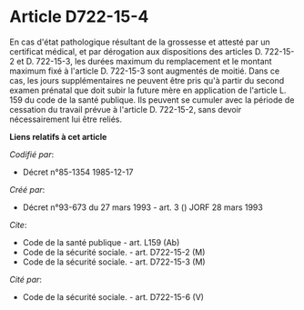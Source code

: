 # Article D722-15-4

En cas d'état pathologique résultant de la grossesse et attesté par un certificat médical, et par dérogation aux dispositions
des articles D. 722-15-2 et D. 722-15-3, les durées maximum du remplacement et le montant maximum fixé à l'article D.
722-15-3 sont augmentés de moitié. Dans ce cas, les jours supplémentaires ne peuvent être pris qu'à partir du second examen
prénatal que doit subir la future mère en application de l'article L. 159 du code de la santé publique. Ils peuvent se
cumuler avec la période de cessation du travail prévue à l'article D. 722-15-2, sans devoir nécessairement lui être reliés.

**Liens relatifs à cet article**

_Codifié par_:

  - Décret n°85-1354 1985-12-17

_Créé par_:

  - Décret n°93-673 du 27 mars 1993 - art. 3 () JORF 28 mars 1993

_Cite_:

  - Code de la santé publique - art. L159 (Ab)
  - Code de la sécurité sociale. - art. D722-15-2 (M)
  - Code de la sécurité sociale. - art. D722-15-3 (M)

_Cité par_:

  - Code de la sécurité sociale. - art. D722-15-6 (V)
